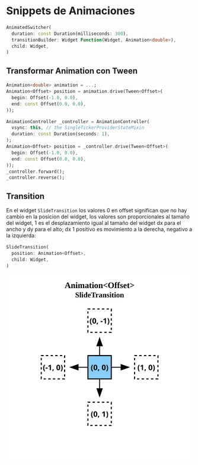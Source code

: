 # Snippets de Animaciones

```dart
AnimatedSwitcher(
  duration: const Duration(milliseconds: 300),
  transitionBuilder: Widget Function(Widget, Animation<double>),
  child: Widget,
)
```

## Transformar Animation con Tween

```dart
Animation<double> animation = ...;
Animation<Offset> position = animation.drive(Tween<Offset>(
  begin: Offset(-1.0, 0.0),
  end: const Offset(0.0, 0.0),
));
```

```dart
AnimationController _controller = AnimationController(
  vsync: this, // the SingleTickerProviderStateMixin
  duration: const Duration(seconds: 1),
);
Animation<Offset> position = _controller.drive(Tween<Offset>(
  begin: Offset(-1.0, 0.0),
  end: const Offset(0.0, 0.0),
));
_controller.forward();
_controller.reverse();
```

## Transition

En el widget `SlideTransition` los valores 0 en offset significan que no hay
cambio en la posicion del widget, los valores son proporcionales al tamaño del
widget, 1 es el desplazamiento igual al tamaño del widget dx para el ancho y
dy para el alto; dx 1 positivo es movimiento a la derecha, negativo a la
izquierda:

```dart
SlideTransition(
  position: Animation<Offset>,
  child: Widget,
)
```

<p align="center">
  <img src="/images/flutter_offset.svg" alt="SlideTransition Diagram" />
</p>
